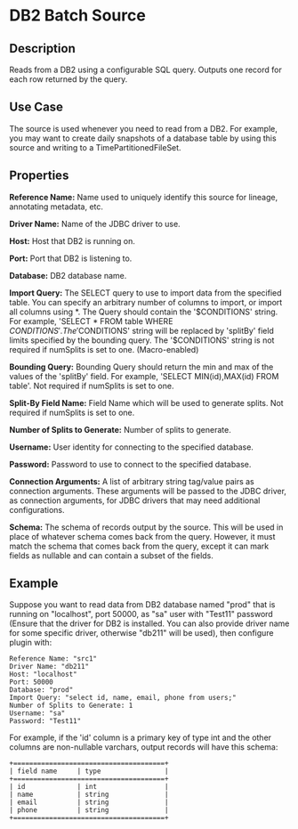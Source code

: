 # DB2 Batch Source


Description
-----------
Reads from a DB2 using a configurable SQL query.
Outputs one record for each row returned by the query.


Use Case
--------
The source is used whenever you need to read from a DB2. For example, you may want
to create daily snapshots of a database table by using this source and writing to
a TimePartitionedFileSet.


Properties
----------
**Reference Name:** Name used to uniquely identify this source for lineage, annotating metadata, etc.

**Driver Name:** Name of the JDBC driver to use.

**Host:** Host that DB2 is running on.

**Port:** Port that DB2 is listening to.

**Database:** DB2 database name.

**Import Query:** The SELECT query to use to import data from the specified table.
You can specify an arbitrary number of columns to import, or import all columns using \*. The Query should
contain the '$CONDITIONS' string. For example, 'SELECT * FROM table WHERE $CONDITIONS'.
The '$CONDITIONS' string will be replaced by 'splitBy' field limits specified by the bounding query.
The '$CONDITIONS' string is not required if numSplits is set to one. (Macro-enabled)

**Bounding Query:** Bounding Query should return the min and max of the values of the 'splitBy' field.
For example, 'SELECT MIN(id),MAX(id) FROM table'. Not required if numSplits is set to one.

**Split-By Field Name:** Field Name which will be used to generate splits. Not required if numSplits is set to one.

**Number of Splits to Generate:** Number of splits to generate.

**Username:** User identity for connecting to the specified database.

**Password:** Password to use to connect to the specified database.

**Connection Arguments:** A list of arbitrary string tag/value pairs as connection arguments. These arguments
will be passed to the JDBC driver, as connection arguments, for JDBC drivers that may need additional configurations.

**Schema:** The schema of records output by the source. This will be used in place of whatever schema comes
back from the query. However, it must match the schema that comes back from the query,
except it can mark fields as nullable and can contain a subset of the fields.

Example
------
Suppose you want to read data from DB2 database named "prod" that is running on "localhost", port 50000,
as "sa" user with "Test11" password (Ensure that the driver for DB2 is installed. You can also provide 
driver name for some specific driver, otherwise "db211" will be used),  then configure plugin with: 


```
Reference Name: "src1"
Driver Name: "db211"
Host: "localhost"
Port: 50000
Database: "prod"
Import Query: "select id, name, email, phone from users;"
Number of Splits to Generate: 1
Username: "sa"
Password: "Test11"
```  

For example, if the 'id' column is a primary key of type int and the other columns are
non-nullable varchars, output records will have this schema:

    +======================================+
    | field name     | type                |
    +======================================+
    | id             | int                 |
    | name           | string              |
    | email          | string              |
    | phone          | string              |
    +======================================+

